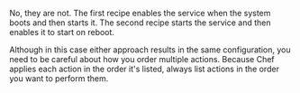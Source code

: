 No, they are not. The first recipe enables the service when the system boots and then starts it. The second recipe starts the service and then enables it to start on reboot.

Although in this case either approach results in the same configuration, you need to be careful about how you order multiple actions. Because Chef applies each action in the order it's listed, always list actions in the order you want to perform them.
